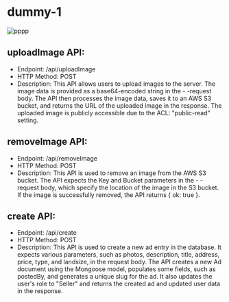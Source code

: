 # dummy-1

![pppp](https://github.com/Deeksha0301/dummy-1/assets/92042650/dfcafb1f-7799-4ed7-94c0-30a404dc982c)

## uploadImage API:

- Endpoint: /api/uploadImage
- HTTP Method: POST
- Description: This API allows users to upload images to the server. The image data is provided as a base64-encoded string in the - -request body. The API then processes the image data, saves it to an AWS S3 bucket, and returns the URL of the uploaded image in the response. The uploaded image is publicly accessible due to the ACL: "public-read" setting.

## removeImage API:

- Endpoint: /api/removeImage
- HTTP Method: POST
- Description: This API is used to remove an image from the AWS S3 bucket. The API expects the Key and Bucket parameters in the - -request body, which specify the location of the image in the S3 bucket. If the image is successfully removed, the API returns { ok: true }.

## create API:

- Endpoint: /api/create
- HTTP Method: POST
- Description: This API is used to create a new ad entry in the database. It expects various parameters, such as photos, description, title, address, price, type, and landsize, in the request body. The API creates a new Ad document using the Mongoose model, populates some fields, such as postedBy, and generates a unique slug for the ad. It also updates the user's role to "Seller" and returns the created ad and updated user data in the response.
